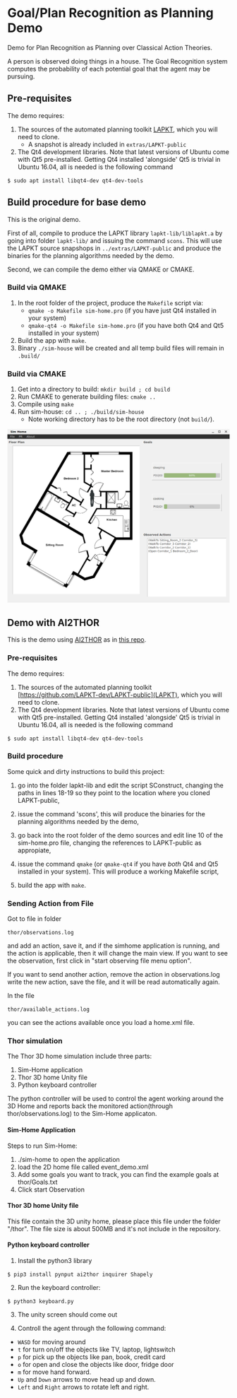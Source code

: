 # Goal/Plan Recognition as Planning Demo

Demo for Plan Recognition as Planning over Classical Action Theories.

A person is observed doing things in a house. The Goal Recognition system computes the probability of each potential goal that the agent may be pursuing.

## Pre-requisites

The demo requires:

 1. The sources of the automated planning toolkit [LAPKT](https://github.com/LAPKT-dev/LAPKT-public), which you will need to clone.
    * A snapshot is already included in `extras/LAPKT-public`
 2. The Qt4 development libraries.  Note that latest versions of Ubuntu come with Qt5 pre-installed. Getting Qt4 installed 'alongside' Qt5 is trivial in Ubuntu 16.04, all is needed is the following command
 ```
 $ sudo apt install libqt4-dev qt4-dev-tools
 ```


## Build procedure for base demo

This is the original demo.

First of all, compile to produce the LAPKT library `lapkt-lib/liblapkt.a` by going into folder `lapkt-lib/` and issuing the command `scons`. This will use the LAPKT source snapshops in `../extras/LAPKT-public` and produce the binaries for the planning algorithms needed by the demo.

Second, we can compile the demo either via QMAKE or CMAKE.

### Build via QMAKE

1. In the root folder of the project, produce the `Makefile` script via:
    * `qmake -o Makefile sim-home.pro` (if you have just Qt4 installed in your system)
    * `qmake-qt4 -o Makefile sim-home.pro` (if you have both Qt4 and Qt5 installed in your system)
2. Build the app with ```make```.
3. Binary `./sim-house` will be created and all temp build files will remain in `.build/`


### Build via CMAKE

1. Get into a directory to build: `mkdir build ; cd build`
2. Run CMAKE to generate building files: `cmake ..`
3. Compile using `make`
4. Run sim-house: `cd .. ; ./build/sim-house`
    * Note working directory has to be the root directory (not `build/`).
    
    
  ![screenshot](extras/screenshot02.png)  


## Demo with AI2THOR

This is the demo using [AI2THOR](https://ai2thor.allenai.org/) as in [this repo](https://github.com/nirlipo/pr-as-planning-demo).




### Pre-requisites

The demo requires:

 1. The sources of the automated planning toolkit [https://github.com/LAPKT-dev/LAPKT-public](LAPKT), which you will need to clone.
 2. The Qt4 development libraries.  Note that latest versions of Ubuntu come with Qt5 pre-installed. Getting Qt4 installed 'alongside' Qt5 is trivial in Ubuntu 16.04, all is needed is the following command
 ```
 $ sudo apt install libqt4-dev qt4-dev-tools
 ```


### Build procedure

Some quick and dirty instructions to build this project:

 1. go into the folder lapkt-lib and edit the script SConstruct, changing the paths in lines 18-19 so they point to the location where you cloned LAPKT-public,

 2. issue the command 'scons', this will produce the binaries for the planning algorithms needed by the demo,

 3. go back into the root folder of the demo sources and edit line 10 of the  sim-home.pro file, changing the references to LAPKT-public as appropiate,

 4. issue the command ```qmake``` (or ```qmake-qt4``` if you have *both* Qt4 and Qt5 installed in your system). This will produce a working Makefile script,

 5. build the app with ```make```.

### Sending Action from File

Got to file in folder

```
thor/observations.log
```

and add an action, save it, and if the simhome application is running, and the action is applicable, then it will change the main view. If you want to see the observation, first click in "start observing file menu option".

If you want to send another action, remove the action in observations.log write the new action, save the file, and it will be read automatically again.

In the file

```
thor/available_actions.log
```

you can see the actions available once you load a home.xml file.


### Thor simulation

The Thor 3D home simulation include three parts:
1. Sim-Home application
2. Thor 3D home Unity file
3. Python keyboard controller

The python controller will be used to control the agent working around the 3D Home and reports back the monitored action(through thor/observations.log) to the Sim-Home applicaton.


#### Sim-Home Application
Steps to run Sim-Home:
1. ./sim-home to open the application
2. load the 2D home file called event_demo.xml
3. Add some goals you want to track, you can find the example goals at thor/Goals.txt
4. Click start Observation 

#### Thor 3D home Unity file

This file contain the 3D unity home, please place this file under the folder "/thor". The file size is about 500MB and it's not include in the repository.

#### Python keyboard controller

1. Install the python3 library

```shell
$ pip3 install pynput ai2thor inquirer Shapely
```

2. Run the keyboard controller:

```shell
$ python3 keyboard.py
```

3. The unity screen should come out

4. Controll the agent through the following command:

* `WASD` for moving around
* `t` for turn on/off the objects like TV, laptop, lightswitch
* `p` for pick up the objects like pan, book, credit card
* `o` for open and close the objects like door, fridge door
* `m` for move hand forward.
* `Up` and `Down` arrows to move head up and down.
* `Left` and `Right` arrows to rotate left and right.


